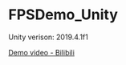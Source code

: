 # FPSDemo_Unity
Unity verison: 2019.4.1f1

[Demo video - Bilibili](https://www.bilibili.com/video/BV1j3411p7Ze?spm_id_from=333.999.0.0)
